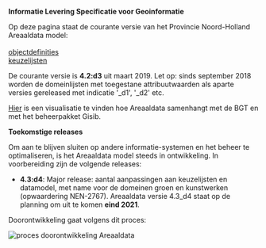 __Informatie Levering Specificatie voor Geoinformatie__

Op deze pagina staat de courante versie van het Provincie Noord-Holland Areaaldata model:<br/><br/>
 [objectdefinities](objectdefinities)<br/>
 [keuzelijsten](keuzelijsten) 
 
De courante versie is **4.2:d3** uit maart 2019. Let op: sinds september 2018 worden de domeinlijsten met toegestane attribuutwaarden als aparte versies gereleased met indicatie '_d1', '_d2' etc. 

[Hier](https://provincienh.github.io/databeheer/mapping.html) is een visualisatie te vinden hoe Areaaldata samenhangt met de BGT en met het beheerpakket Gisib.

__Toekomstige releases__

Om aan te blijven sluiten op andere informatie-systemen en het beheer te optimaliseren, is het Areaaldata model steeds in ontwikkeling. 
In voorbereiding zijn de volgende releases:
* __4.3:d4__: Major release: aantal aanpassingen aan keuzelijsten en datamodel, met name voor de domeinen groen en kunstwerken (opwaardering NEN-2767). Areaaldata versie 4.3_d4 staat op de planning om uit te komen **eind 2021**.

Doorontwikkeling gaat volgens dit proces:


![proces doorontwikkeling Areaaldata](doorontwikkeling_areaaldata_4x_proces.png)

[comment]: <> ({:height="945px" width="810px"})